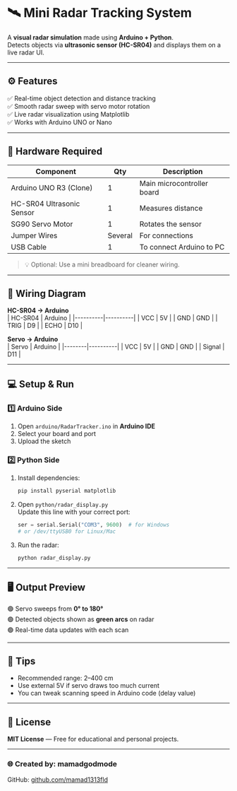 # 🛰️ Mini Radar Tracking System

A **visual radar simulation** made using **Arduino + Python**.  
Detects objects via **ultrasonic sensor (HC-SR04)** and displays them on a live radar UI.

---

## ⚙️ Features
✅ Real-time object detection and distance tracking  
✅ Smooth radar sweep with servo motor rotation  
✅ Live radar visualization using Matplotlib  
✅ Works with Arduino UNO or Nano  

---

## 🧩 Hardware Required

| Component | Qty | Description |
|------------|-----|-------------|
| Arduino UNO R3 (Clone) | 1 | Main microcontroller board |
| HC-SR04 Ultrasonic Sensor | 1 | Measures distance |
| SG90 Servo Motor | 1 | Rotates the sensor |
| Jumper Wires | Several | For connections |
| USB Cable | 1 | To connect Arduino to PC |

> 💡 Optional: Use a mini breadboard for cleaner wiring.

---

## 🔌 Wiring Diagram

**HC-SR04 → Arduino**  
| HC-SR04 | Arduino |
|----------|----------|
| VCC | 5V |
| GND | GND |
| TRIG | D9 |
| ECHO | D10 |

**Servo → Arduino**  
| Servo | Arduino |
|--------|----------|
| VCC | 5V |
| GND | GND |
| Signal | D11 |

---

## 💻 Setup & Run

### 1️⃣ Arduino Side
1. Open `arduino/RadarTracker.ino` in **Arduino IDE**
2. Select your board and port
3. Upload the sketch

### 2️⃣ Python Side
1. Install dependencies:
   ```bash
   pip install pyserial matplotlib
   ```
2. Open `python/radar_display.py`  
   Update this line with your correct port:
   ```python
   ser = serial.Serial("COM3", 9600)  # for Windows
   # or /dev/ttyUSB0 for Linux/Mac
   ```
3. Run the radar:
   ```bash
   python radar_display.py
   ```

---

## 🖥️ Output Preview

🟢 Servo sweeps from **0° to 180°**  
🟢 Detected objects shown as **green arcs** on radar  
🟢 Real-time data updates with each scan

---

## 🧠 Tips
- Recommended range: 2–400 cm  
- Use external 5V if servo draws too much current  
- You can tweak scanning speed in Arduino code (delay value)

---

## 📜 License
**MIT License** — Free for educational and personal projects.

---

### 🌐 Created by: mamadgodmode
GitHub: [github.com/mamad1313fld](https://github.com/mamad1313fld)
